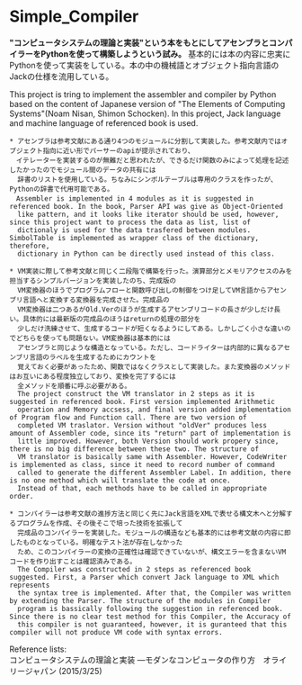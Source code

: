 # Simple_Compiler

**"コンピュータシステムの理論と実装"という本をもとにしてアセンブラとコンパイラーをPythonを使って構築しようという試み。**
基本的には本の内容に忠実にPythonを使って実装をしている。本の中の機械語とオブジェクト指向言語のJackの仕様を流用している。

This project is tring to implement the assembler and compiler by Python based on the content of Japanese version of "The Elements of Computing Systems"(Noam Nisan, Shimon Schocken). In this project, Jack language and machine language of referenced book is used.

    * アセンブラは参考文献にある通り4つのモジュールに分割して実装した。参考文献内ではオブジェクト指向に近い形でパーサーのapiが提示されており、
    　イテレーターを実装するのが無難だと思われたが、できるだけ関数のみによって処理を記述したかったのでモジュール間のデータの共有には
      辞書のリストを使用している。ちなみにシンボルテーブルは専用のクラスを作ったが、Pythonの辞書で代用可能である。
    　Assembler is implemented in 4 modules as it is suggested in referenced book. In the book, Parser API was give as Object-Oriented 
      like pattern, and it looks like iterator should be used, however, since this project want to process the data as list, list of 
      dictionaly is used for the data trasfered between modules. SimbolTable is implemented as wrapper class of the dictionary, therefore,
      dictionary in Python can be directly used instead of this class.

    * VM実装に際して参考文献と同じく二段階で構築を行った。演算部分とメモリアクセスのみを担当するシンプルバージョンを実装したのち、完成版の
      VM変換器のほうでプログラムフローと関数呼び出しの制御をつけ足してVM言語からアセンブリ言語へと変換する変換器を完成させた。完成品の
      VM変換器は二つあるがOld.Verのほうが生成するアセンブリコードの長さが少しだけ長い。具体的には最新版の完成品のほうはreturnの処理の部分を
      少しだけ洗練させて、生成するコードが短くなるようにしてある。しかしごく小さな違いのでどちらを使っても問題ない。VM変換器は基本的には
      アセンブラと同じような構造となっている。ただし、コードライターは内部的に異なるアセンブリ言語のラベルを生成するためにカウントを
      覚えておく必要があったため、関数ではなくクラスとして実装した。また変換器のメソッドはお互いにある程度独立しており、変換を完了するには
      全メソッドを順番に呼ぶ必要がある。
      The project construct the VM translator in 2 steps as it is suggested in referenced book. First version implemented Arithmetic 
      operation and Memory accsess, and final version added implementation of Program flow and Function call. There are two version of 
      completed VM traslator. Version without "oldVer" produces less amount of Assembler code, since its "return" part of implementation is
      little improved. However, both Version should work propery since, there is no big difference between these two. The structure of 
      VM translator is basically same with Assembler. However, CodeWriter is implemented as class, since it need to record number of command
      called to generate the different Assembler Label. In addition, there is no one method which will translate the code at once. 
      Instead of that, each methods have to be called in appropriate order.

    * コンパイラーは参考文献の進捗方法と同じく先にJack言語をXMLで表せる構文木へと分解するプログラムを作成、その後そこで培った技術を拡張して
      完成品のコンパイラーを実装した。モジュールの構造なども基本的には参考文献の内容に即したものとなっている。明確なテスト法が存在しなかった
      ため、このコンパイラーの変換の正確性は確認できていないが、構文エラーを含まないVMコードを作り出すことは確認済みである。
      The Compiler was constructed in 2 steps as referenced book suggested. First, a Parser which convert Jack language to XML which represents
      the syntax tree is implemented. After that, the Compiler was written by extending the Parser. The structure of the modules in Compiler
      program is bassically following the suggestion in referenced book. Since there is no clear test method for this Compiler, the Accuracy of
      this compiler is not guaranteed, however, it is guranteed that this compiler will not produce VM code with syntax errors.

Reference lists:  
コンピュータシステムの理論と実装 ―モダンなコンピュータの作り方　オライリージャパン (2015/3/25)
